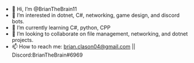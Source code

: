 - 👋 Hi, I’m @BrianTheBrain11
- 👀 I’m interested in dotnet, C#, networking, game design, and discord bots.
- 🌱 I’m currently learning C#, python, CPP
- 💞️ I’m looking to collaborate on file management, networking, and dotnet projects.
- 📫 How to reach me: brian.clason04@gmail.com || Discord:BrianTheBrain#6969

<!---
BrianTheBrain11/BrianTheBrain11 is a ✨ special ✨ repository because its `README.md` (this file) appears on your GitHub profile.
You can click the Preview link to take a look at your changes.
--->
